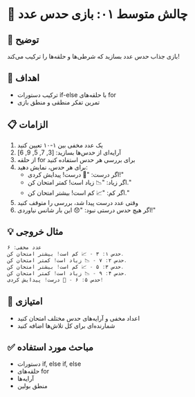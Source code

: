# 🎯 چالش متوسط ۰۱: بازی حدس عدد

## 📝 توضیح

بازی جذاب حدس عدد بسازید که شرطی‌ها و حلقه‌ها را ترکیب می‌کند!

## 🎯 اهداف

- ترکیب دستورات if-else با حلقه‌های for
- تمرین تفکر منطقی و منطق بازی

## 📋 الزامات

1. یک عدد مخفی بین ۱-۱۰ تعیین کنید
2. آرایه‌ای از حدس‌ها بسازید: [3, 7, 5, 9, 6]
3. از حلقه for برای بررسی هر حدس استفاده کنید
4. برای هر حدس، نمایش دهید:
   - اگر درست: "🎉 درست! پیدایش کردی!"
   - اگر زیاد: "📉 زیاد است! کمتر امتحان کن."
   - اگر کم: "📈 کم است! بیشتر امتحان کن."
5. وقتی عدد درست پیدا شد، بررسی را متوقف کنید
6. اگر هیچ حدس درستی نبود: "😞 این بار شانس نیاوردی!"

## 💡 مثال خروجی

```javascript
عدد مخفی: ۶
حدس ۱: ۳ - 📈 کم است! بیشتر امتحان کن.
حدس ۲: ۷ - 📉 زیاد است! کمتر امتحان کن.
حدس ۳: ۵ - 📈 کم است! بیشتر امتحان کن.
حدس ۴: ۹ - 📉 زیاد است! کمتر امتحان کن.
حدس ۵: ۶ - 🎉 درست! پیدایش کردی!
```

## 🚀 امتیازی

- اعداد مخفی و آرایه‌های حدس مختلف امتحان کنید
- شمارنده‌ای برای کل تلاش‌ها اضافه کنید

## ✅ مباحث مورد استفاده

- دستورات if, else if, else
- حلقه‌های for
- آرایه‌ها
- منطق بولین
